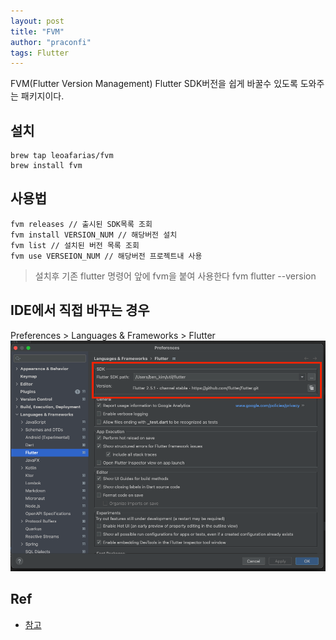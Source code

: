 ```yaml
---
layout: post
title: "FVM"
author: "praconfi"
tags: Flutter
---
```


FVM(Flutter Version Management) Flutter SDK버전을 쉽게 바꿀수 있도록 도와주는 패키지이다. 

## 설치 
```
brew tap leoafarias/fvm
brew install fvm
```

## 사용법
```
fvm releases // 출시된 SDK목록 조회
fvm install VERSION_NUM // 해당버전 설치
fvm list // 설치된 버전 목록 조회
fvm use VERSEION_NUM // 해당버전 프로젝트내 사용
```

> 설치후 기존 flutter 명령어 앞에 fvm을 붙여 사용한다 
fvm flutter --version

## IDE에서 직접 바꾸는 경우
Preferences > Languages & Frameworks > Flutter  
![flutterSdk](../assets/imgs/flutterSdk.png)

## Ref
- [참고](https://velog.io/@kimbiyam/Flutter-fvmFlutter-Version-Management-사용하기)